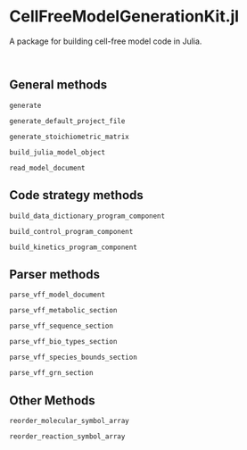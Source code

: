 # CellFreeModelGenerationKit.jl

A package for building cell-free model code in Julia.

```@contents
```
```@index
```

## General methods
```@docs
generate
```
```@docs
generate_default_project_file
```
```@docs
generate_stoichiometric_matrix
```
```@docs
build_julia_model_object
```
```@docs
read_model_document
```

## Code strategy methods
```@docs
build_data_dictionary_program_component
```
```@docs
build_control_program_component
```
```@docs
build_kinetics_program_component
```

## Parser methods
```@docs
parse_vff_model_document
```
```@docs
parse_vff_metabolic_section
```
```@docs
parse_vff_sequence_section
```
```@docs
parse_vff_bio_types_section
```
```@docs
parse_vff_species_bounds_section
```
```@docs
parse_vff_grn_section
```

## Other Methods
```@docs
reorder_molecular_symbol_array
```
```@docs
reorder_reaction_symbol_array
```



